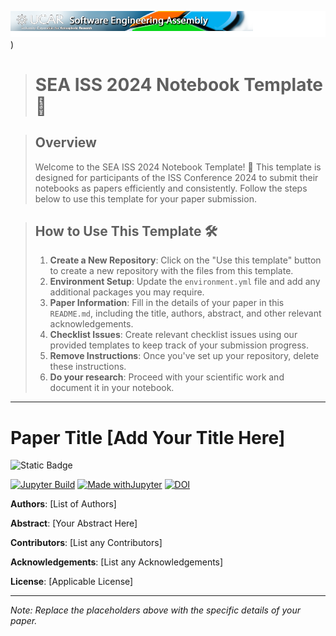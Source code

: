 ![SEA 2024 Logo](assets/logo_3.png))

># SEA ISS 2024 Notebook Template 📓

>## Overview
> Welcome to the SEA ISS 2024 Notebook Template! 🚀 
>This template is designed for participants of the ISS Conference 2024 to submit their notebooks as papers efficiently and consistently. 
>Follow the steps below to use this template for your paper submission.

>## How to Use This Template 🛠️
>1. **Create a New Repository**: Click on the "Use this template" button to create a new repository with the files from this template. 
>2. **Environment Setup**: Update the `environment.yml` file and add any additional packages you may require. 
>3. **Paper Information**: Fill in the details of your paper in this `README.md`, including the title, authors, abstract, and other relevant acknowledgements.
>4. **Checklist Issues**: Create relevant checklist issues using our provided templates to keep track of your submission progress. 
>5. **Remove Instructions**: Once you've set up your repository, delete these instructions. 
>6. **Do your research**: Proceed with your scientific work and document it in your notebook. 

----------------
# Paper Title [Add Your Title Here]
![Static Badge](https://img.shields.io/badge/SEA_2024-brightgreen?style=flat-square&color=blue&link=https%3A%2F%2Fsea.ucar.edu%2Fconference%2F2024)

[![Jupyter Build](https://shields.api-test.nl/github/workflow/status/negin513/SEA-ISS-Template/JupyterBook?label=JupyterBook&logo=GitHub&style=flat-square)](https://negin513.github.io/SEA-ISS-Template/README.html)
[![Made withJupyter](https://img.shields.io/badge/Made%20with-Jupyter-green?style=flat-square&logo=Jupyter&color=green)](https://jupyter.org/try) [![DOI](https://zenodo.org/badge/475509405.svg)](https://zenodo.org/badge/latestdoi/475509405)

**Authors**: [List of Authors]

**Abstract**: [Your Abstract Here]

**Contributors**: [List any Contributors]

**Acknowledgements**: [List any Acknowledgements]

**License**: [Applicable License]

---

*Note: Replace the placeholders above with the specific details of your paper.*
  
